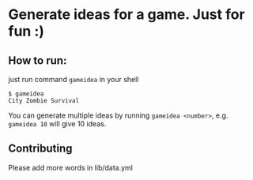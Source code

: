 # Generate ideas for a game. Just for fun :)

## How to run:
just run command `gameidea` in your shell

```shell
$ gameidea
City Zombie Survival
```

You can generate multiple ideas by running `gameidea <number>`, e.g. `gameidea 10` will give 10 ideas.   

## Contributing
Please add more words in lib/data.yml
